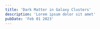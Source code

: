 ```yaml
---
title: 'Dark Matter in Galaxy Clusters'
description: 'Lorem ipsum dolor sit amet'
pubDate: 'Feb 01 2023'
---
```


